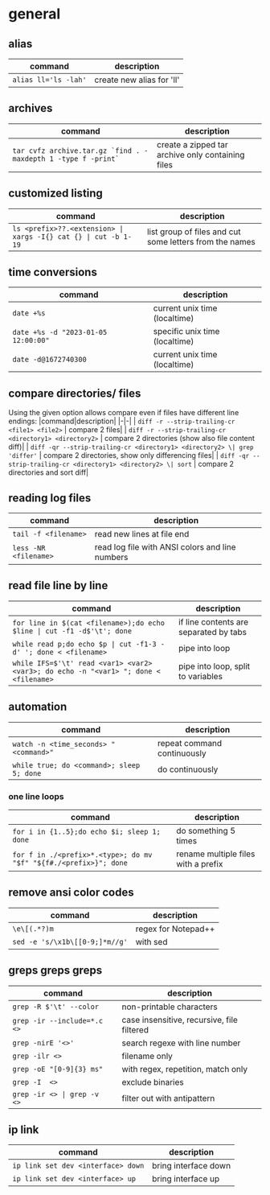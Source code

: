 # general

## alias
|command|description|
|-|-|
| `alias ll='ls -lah'` | create new alias for 'll'|

## archives
|command|description|
|-|-|
| ```tar cvfz archive.tar.gz `find . -maxdepth 1 -type f -print` ``` | create a zipped tar archive only containing files|

## customized listing
|command|description|
|-|-|
| `ls <prefix>??.<extension> \| xargs -I{} cat {} \| cut -b 1-19` | list group of files and cut some letters from the names|

## time conversions
|command|description|
|-|-|
| `date +%s` | current unix time (localtime)|
| `date +%s -d "2023-01-05 12:00:00" ` | specific unix time (localtime)|
| `date -d@1672740300` | current unix time (localtime)|

## compare directories/ files
Using the given option allows compare even if files have different line endings:
|command|description|
|-|-|
| `diff -r --strip-trailing-cr <file1> <file2>` | compare 2 files|
| `diff -r --strip-trailing-cr <directory1> <directory2>` | compare 2 directories (show also file content diff)|
| `diff -qr --strip-trailing-cr <directory1> <directory2> \| grep 'differ'` | compare 2 directories, show only differencing files|
| `diff -qr --strip-trailing-cr <directory1> <directory2> \| sort` | compare 2 directories and sort diff|

## reading log files
|command|description|
|-|-|
| `tail -f <filename>` | read new lines at file end|
| `less -NR <filename>` | read log file with ANSI colors and line numbers|

## read file line by line
|command|description|
|-|-|
| `for line in $(cat <filename>);do echo $line \| cut -f1 -d$'\t'; done` | if line contents are separated by tabs|
| `while read p;do echo $p \| cut -f1-3 -d' '; done < <filename>` | pipe into loop|
| `while IFS=$'\t' read <var1> <var2> <var3>; do echo -n "<var1> "; done < <filename>` | pipe into loop, split to variables|

## automation
|command|description|
|-|-|
| `watch -n <time_seconds> "<command>"` | repeat command continuously|
| `while true; do <command>; sleep 5; done` | do continuously|

### one line loops
|command|description|
|-|-|
| `for i in {1..5};do echo $i; sleep 1; done` | do something 5 times|
| `for f in ./<prefix>*.<type>; do mv "$f" "${f#./<prefix>}"; done` | rename multiple files with a prefix|

## remove ansi color codes
|command|description|
|-|-|
| `\e\[(.*?)m` | regex for Notepad++|
| `sed -e 's/\x1b\[[0-9;]*m//g'` | with sed |

## greps greps greps
|command|description|
|-|-|
| `grep -R $'\t' --color`       | non-printable characters                   |
| `grep -ir --include=*.c  <>`  | case insensitive, recursive, file filtered |
| `grep -nirE '<>'`             | search regexe with line number             |
| `grep -ilr <>`                | filename only                              |
| `grep -oE "[0-9]{3} ms"`      | with regex, repetition, match only         |
| `grep -I  <>`                 | exclude binaries                           |
| `grep -ir <> \| grep -v  <>`  | filter out with antipattern                |


## ip link
|command|description|
|-|-|
| `ip link set dev <interface> down` | bring interface down|
| `ip link set dev <interface> up` | bring interface up|
